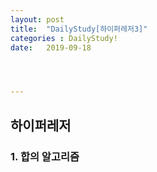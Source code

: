 ```yaml
---
layout: post
title:  "DailyStudy[하이퍼레저3]"
categories : DailyStudy!
date:   2019-09-18




---
```




## 하이퍼레저

### 1. 합의 알고리즘

 

